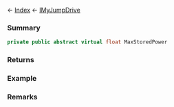 ← [Index](Api-Index) ← [IMyJumpDrive](Sandbox.ModAPI.Ingame.IMyJumpDrive)

### Summary

```csharp
private public abstract virtual float MaxStoredPower
```

### Returns

### Example

### Remarks

